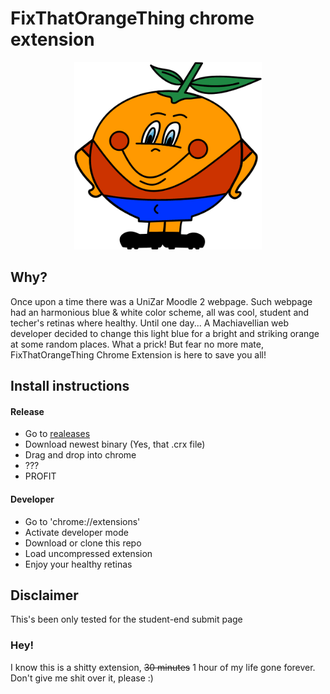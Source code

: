# FixThatOrangeThing chrome extension
<p align="center">
  <img height="300px" width="300px" src="naranjito.png" alt="Hi!"/>
</p>

## Why?
Once upon a time there was a UniZar Moodle 2 webpage. Such webpage had an harmonious blue & white color scheme, all was cool, student and techer's retinas where healthy. Until one day... A Machiavellian web developer decided to change this light blue for a bright and striking orange at some random places. What a prick! But fear no more mate, FixThatOrangeThing Chrome Extension is here to save you all!

## Install instructions
#### Release
* Go to [realeases](https://github.com/iAbadia/FixThatOrangeThing/releases)
* Download newest binary (Yes, that .crx file)
* Drag and drop into chrome
* ???
* PROFIT

#### Developer
* Go to 'chrome://extensions'
* Activate developer mode
* Download or clone this repo
* Load uncompressed extension
* Enjoy your healthy retinas

## Disclaimer
This's been only tested for the student-end submit page

### Hey!
I know this is a shitty extension, <s>30 minutes</s> 1 hour of my life gone forever. Don't give me shit over it, please :)
